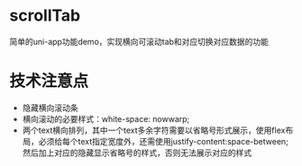 # scrollTab
简单的uni-app功能demo，实现横向可滚动tab和对应切换对应数据的功能

# 技术注意点
* 隐藏横向滚动条
* 横向滚动的必要样式：white-space: nowwarp;
* 两个text横向排列，其中一个text多余字符需要以省略号形式展示，使用flex布局，必须给每个text指定宽度外，还需使用justify-content:space-between;然后加上对应的隐藏显示省略号的样式，否则无法展示对应的样式
